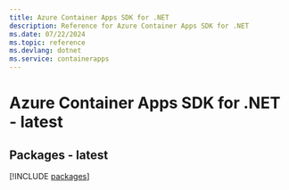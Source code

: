 ```yaml
---
title: Azure Container Apps SDK for .NET
description: Reference for Azure Container Apps SDK for .NET
ms.date: 07/22/2024
ms.topic: reference
ms.devlang: dotnet
ms.service: containerapps
---
```

# Azure Container Apps SDK for .NET - latest
## Packages - latest
[!INCLUDE [packages](container-apps-index.md)]